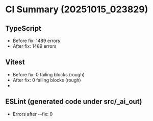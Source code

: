 # CI Summary (20251015_023829)

## TypeScript
- Before fix: 1489 errors
- After  fix: 1489 errors

## Vitest
- Before fix: 0 failing blocks (rough)
- After  fix: 0 failing blocks (rough)
- 

## ESLint (generated code under src/_ai_out)
- Errors after --fix: 0
